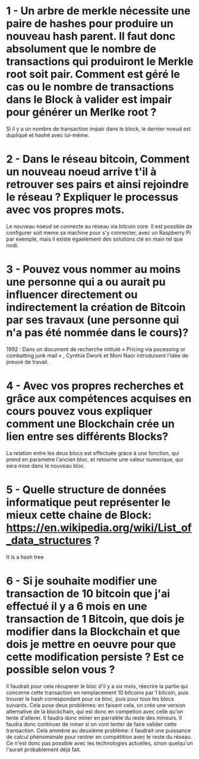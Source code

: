 # 1 - Un arbre de merkle nécessite une paire de hashes pour produire un nouveau hash parent. Il faut donc absolument que le nombre de transactions qui produiront le Merkle root soit pair. Comment est géré le cas ou le nombre de transactions dans le Block à valider est impair pour générer un Merlke root ?

Si il y a un nombre de transaction impair dans le block, le dernier noeud est dupliqué et hashé avec lui-même.

# 2 - Dans le réseau bitcoin, Comment un nouveau noeud arrive t'il à retrouver ses pairs et ainsi rejoindre le réseau ? Expliquer le processus avec vos propres mots.

Le nouveau noeud se connecte au réseau via bitcoin core. Il est possible de configurer soit meme sa machine pour s'y connecter, avec un Raspberry Pi par exemple, mais il existe égaelement des solutions clé en main tel que nodl.

# 3 - Pouvez vous nommer au moins une personne qui a ou aurait pu influencer directement ou indirectement la création de Bitcoin par ses travaux (une personne qui n'a pas été nommée dans le cours)?

1992 : Dans un document de recherche intitulé « Pricing via pocessing or combatting junk mail » , Cynthia Dwork et Moni Naor introduisent l’idée de preuve de travail.

# 4 - Avec vos propres recherches et grâce aux compétences acquises en cours pouvez vous expliquer comment une Blockchain crée un lien entre ses différents Blocks?

La relation entre les deux blocs est effectuée gràce à une fonction, qui prend en parametre l'ancien bloc, et retourne une valeur numerique, qui sera mise dans le nouveau bloc.

# 5 - Quelle structure de données informatique peut représenter le mieux cette chaine de Block: https://en.wikipedia.org/wiki/List_of_data_structures ?

It is a hash tree

# 6 - Si je souhaite modifier une transaction de 10 bitcoin que j'ai effectué il y a 6 mois en une transaction de 1 Bitcoin, que dois je modifier dans la Blockchain et que dois je mettre en oeuvre pour que cette modification persiste ? Est ce possible selon vous ?

Il faudrait pour cela récuperer le bloc d'il y a six mois, réecrire la partie qui concerne cette transaction en remplacement 10 bitcoins par 1 bitcoin, puis trouver le hash correspondant pour ce bloc, puis pour tous les blocs suivants. Cela pose deux problèmes: en faisant cela, on crée une version alternative de la blockchain, qui est donc en competion avec celle qu'on tente d'alterer. Il faudra donc miner en parralèle du reste des mineurs. Il faudra donc continuer de miner si on vont tenter de faire valider cette transaction. Cela ammène au deuxième problème: il faudrait une puissance de calcul phénomènale pour rentrer en compétition avec le reste du réseau.
Ce n'est donc pas possible avec les technologies actuelles, sinon quelqu'un l'aurait probablement déjà fait.
